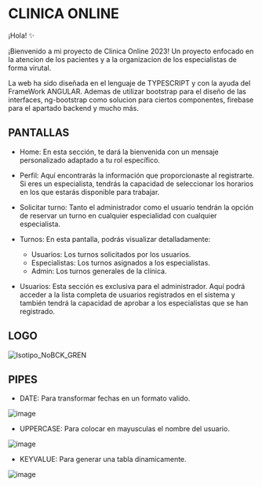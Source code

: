 
# CLINICA ONLINE

¡Hola! ✨ 

¡Bienvenido a mi proyecto de Clinica Online 2023! Un proyecto enfocado en la atencion de los pacientes y a la organizacion de los especialistas de forma virutal.

La web ha sido diseñada en el lenguaje de TYPESCRIPT y con la ayuda del FrameWork ANGULAR. Ademas de utilizar bootstrap para el diseño de las interfaces, ng-bootstrap como solucion para ciertos componentes, firebase para el apartado backend y mucho más.

## PANTALLAS
- Home: En esta sección, te dará la bienvenida con un mensaje personalizado adaptado a tu rol específico.

- Perfil: Aquí encontrarás la información que proporcionaste al registrarte. Si eres un especialista, tendrás la capacidad de seleccionar los horarios en los que estarás disponible para trabajar.

- Solicitar turno: Tanto el administrador como el usuario tendrán la opción de reservar un turno en cualquier especialidad con cualquier especialista.

- Turnos: En esta pantalla, podrás visualizar detalladamente:

  - Usuarios: Los turnos solicitados por los usuarios.
  - Especialistas: Los turnos asignados a los especialistas.
  - Admin: Los turnos generales de la clínica.

- Usuarios: Esta sección es exclusiva para el administrador. Aquí podrá acceder a la lista completa de usuarios registrados en el sistema y también tendrá la capacidad de aprobar a los especialistas que se han registrado.

## LOGO

![Isotipo_NoBCK_GREN](https://github.com/P4TTT0/CLINICA-ONLINE_2023/assets/98591487/48a2435e-49d0-41a8-b11c-448a27955215)

## PIPES

- DATE: Para transformar fechas en un formato valido.

![image](https://github.com/P4TTT0/CLINICA-ONLINE_2023/assets/98591487/fef54813-4b62-4920-8cf0-5dc3b9a4ed11)

- UPPERCASE: Para colocar en mayusculas el nombre del usuario.

![image](https://github.com/P4TTT0/CLINICA-ONLINE_2023/assets/98591487/c4e12d0c-d5a2-472d-b641-dd8512799a6f)

- KEYVALUE: Para generar una tabla dinamicamente.

![image](https://github.com/P4TTT0/CLINICA-ONLINE_2023/assets/98591487/e7cab4e1-a8c7-4356-9749-039385e81678)


